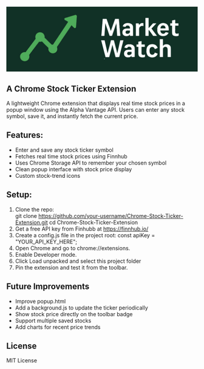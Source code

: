 <p align="center">
  <img src="icons/banner.png" alt="MarketWatch Banner" width="800">
</p>

## A Chrome Stock Ticker Extension

A lightweight Chrome extension that displays real time stock prices in a popup window using the Alpha Vantage API. 
Users can enter any stock symbol, save it, and instantly fetch the current price.

## Features:
- Enter and save any stock ticker symbol  
- Fetches real time stock prices using Finnhub  
- Uses Chrome Storage API to remember your chosen symbol  
- Clean popup interface with stock price display  
- Custom stock-trend icons  

## Setup:

1. Clone the repo:  
   git clone https://github.com/your-username/Chrome-Stock-Ticker-Extension.git
   cd Chrome-Stock-Ticker-Extension
2. Get a free API key from Finhubb at https://finnhub.io/ 
3. Create a config.js file in the project root:
    const apiKey = "YOUR_API_KEY_HERE";
4. Open Chrome and go to chrome://extensions.
5. Enable Developer mode.
6. Click Load unpacked and select this project folder
7. Pin the extension and test it from the toolbar.

## Future Improvements
- Improve popup.html
- Add a background.js to update the ticker periodically
- Show stock price directly on the toolbar badge
- Support multiple saved stocks
- Add charts for recent price trends

## License

MIT License